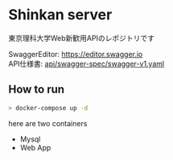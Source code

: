 # Shinkan server

東京理科大学Web新歓用APIのレポジトリです

SwaggerEditor: <https://editor.swagger.io>  
API仕様書: [api/swagger-spec/swagger-v1.yaml](./api/swagger-spec/swagger-v1.yaml)

## How to run

```sh
> docker-compose up -d
```

here are two containers

- Mysql
- Web App
